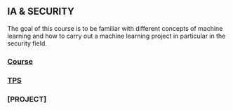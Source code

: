 ## IA & SECURITY

The goal of this course is to be familiar with different concepts of machine learning and how to carry out a machine learning project in particular in the security field.

### [Course]()
### [TPS](https://github.com/securitylab-repository/TPS-IA)
### [PROJECT]
